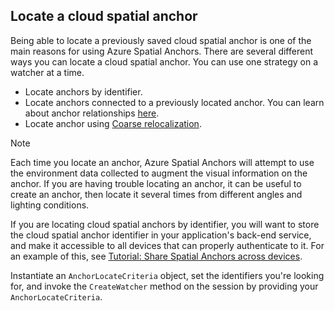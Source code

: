 ## Locate a cloud spatial anchor

Being able to locate a previously saved cloud spatial anchor is one of the main reasons for using Azure Spatial Anchors. There are several different ways you can locate a cloud spatial anchor. You can use one strategy on a watcher at a time.
- Locate anchors by identifier.
- Locate anchors connected to a previously located anchor. You can learn about anchor relationships [here](../articles/spatial-anchors/concepts/anchor-relationships-way-finding.md).
- Locate anchor using [Coarse relocalization](../articles/spatial-anchors/concepts/coarse-reloc.md).

> [!NOTE]
> Each time you locate an anchor, Azure Spatial Anchors will attempt to use the environment data collected to augment the visual information on the anchor. If you are having trouble locating an anchor, it can be useful to create an anchor, then locate it several times from different angles and lighting conditions.

If you are locating cloud spatial anchors by identifier, you will want to store the cloud spatial anchor identifier in your application's back-end service, and make it accessible to all devices that can properly authenticate to it. For an example of this, see [Tutorial: Share Spatial Anchors across devices](../articles/spatial-anchors/tutorials/tutorial-share-anchors-across-devices.md).

Instantiate an `AnchorLocateCriteria` object, set the identifiers you're looking for, and invoke the `CreateWatcher` method on the session by providing your `AnchorLocateCriteria`.